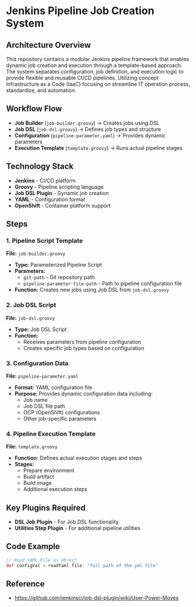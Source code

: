 # Jenkins Pipeline Job Creation System

## Architecture Overview
This repository contains a modular Jenkins pipeline framework that enables dynamic job creation and execution through a template-based approach. The system separates configuration, job definition, and execution logic to provide flexible and reusable CI/CD pipelines. Utilizing concept Infrastructure as a Code (IaaC) focusing on streamline IT operation process, standardize, and automation.

## Workflow Flow

- **Job Builder** (`job-builder.groovy`) → Creates jobs using DSL
- **Job DSL** (`job-dsl.groovy`) → Defines job types and structure  
- **Configuration** (`pipeline-parameter.yaml`) → Provides dynamic parameters
- **Execution Template** (`template.groovy`) → Runs actual pipeline stages

## Technology Stack

- **Jenkins** - CI/CD platform
- **Groovy** - Pipeline scripting language
- **Job DSL Plugin** - Dynamic job creation
- **YAML** - Configuration format
- **OpenShift** - Container platform support

## Steps

### 1. Pipeline Script Template
**File:** `job-builder.groovy`

- **Type:** Parameterized Pipeline Script
- **Parameters:**
  - `git-path` - Git repository path
  - `pipeline-parameter-file-path` - Path to pipeline configuration file
- **Function:** Creates new jobs using Job DSL from `job-dsl.groovy`

### 2. Job DSL Script
**File:** `job-dsl.groovy`

- **Type:** Job DSL Script
- **Function:** 
  - Receives parameters from pipeline configuration
  - Creates specific job types based on configuration

### 3. Configuration Data
**File:** `pipeline-parameter.yaml`

- **Format:** YAML configuration file
- **Purpose:** Provides dynamic configuration data including:
  - Job name
  - Job DSL file path
  - OCP (OpenShift) configurations
  - Other job-specific parameters

### 4. Pipeline Execution Template
**File:** `template.groovy`

- **Function:** Defines actual execution stages and steps
- **Stages:**
  - Prepare environment
  - Build artifact
  - Build image
  - Additional execution steps

## Key Plugins Required

- **DSL Job Plugin** - For Job DSL functionality
- **Utilities Step Plugin** - For additional pipeline utilities

## Code Example

```groovy
// Read YAML File as Object
def configVal = readYaml file: "full path of the yml file"
```

## Reference
- https://github.com/jenkinsci/job-dsl-plugin/wiki/User-Power-Moves

